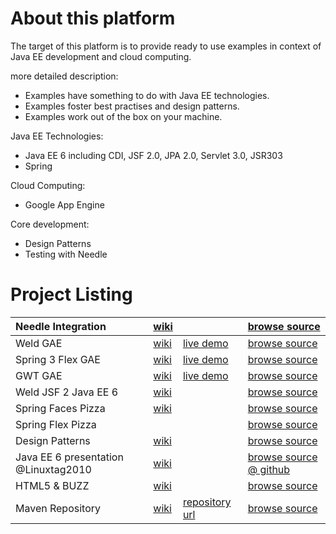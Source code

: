 # About this platform #
The target of this platform is to provide ready to use examples in context of Java EE development and cloud computing.

more detailed description:
  * Examples have something to do with Java EE technologies.
  * Examples foster best practises and design patterns.
  * Examples work out of the box on your machine.

Java EE Technologies:
  * Java EE 6 including CDI, JSF 2.0, JPA 2.0, Servlet 3.0, JSR303
  * Spring

Cloud Computing:
  * Google App Engine

Core development:
  * Design Patterns
  * Testing with Needle

# Project Listing #

| Needle Integration | [wiki](https://code.google.com/p/berlin-incubator/wiki/project_needleIntegration) |  | [browse source](https://code.google.com/p/berlin-incubator/source/browse/trunk/needle-integration/) |
|:-------------------|:----------------------------------------------------------------------------------|:-|:----------------------------------------------------------------------------------------------------|
| Weld GAE           | [wiki](https://code.google.com/p/berlin-incubator/wiki/project_weldGae)           | [live demo](http://weld-gae.appspot.com) | [browse source](https://code.google.com/p/berlin-incubator/source/browse/trunk/weldGae/)            |
| Spring 3 Flex GAE  | [wiki](https://code.google.com/p/berlin-incubator/wiki/project_springFlexGae)     | [live demo](http://spring-flex-gae.appspot.com) | [browse source](https://code.google.com/p/berlin-incubator/source/browse/trunk/spring-flex-gae/)    |
| GWT GAE            | [wiki](https://code.google.com/p/berlin-incubator/wiki/project_gwtCloud)          | [live demo](http://incubator-gwt.appspot.com) | [browse source](https://code.google.com/p/berlin-incubator/source/browse/trunk/gwtCloud/)           |
| Weld JSF 2 Java EE 6 | [wiki](https://code.google.com/p/berlin-incubator/wiki/project_weldJsfJee)        |  | [browse source](https://code.google.com/p/berlin-incubator/source/browse/trunk/weldJsfJee/)         |
| Spring Faces Pizza | [wiki](https://code.google.com/p/berlin-incubator/wiki/project_springFacesPizza)  |  | [browse source](https://code.google.com/p/berlin-incubator/source/browse/trunk/spring-faces-pizza/) |
| Spring Flex Pizza  |                                                                                   |  | [browse source](https://code.google.com/p/berlin-incubator/source/browse/trunk/spring-flex-pizza/)  |
| Design Patterns    | [wiki](https://code.google.com/p/berlin-incubator/wiki/project_designPatterns)    |  | [browse source](https://code.google.com/p/berlin-incubator/source/browse/trunk/design-patterns/)    |
| Java EE 6 presentation @Linuxtag2010 | [wiki](https://code.google.com/p/berlin-incubator/wiki/presentation_linuxtag2010) |  | [browse source @ github](http://github.com/michaelschuetz/linuxtag2010_javaEE6)                     |
| HTML5 & BUZZ       | [wiki](https://code.google.com/p/berlin-incubator/wiki/project_html5Buzz)         |  | [browse source](https://code.google.com/p/berlin-incubator/source/browse/#svn/trunk/html5Buzz)      |
| Maven Repository   | [wiki](https://code.google.com/p/berlin-incubator/wiki/maven_repo)                | [repository url](http://berlin-incubator.googlecode.com/svn/maven) | [browse source](https://code.google.com/p/berlin-incubator/source/browse/maven/)                    |